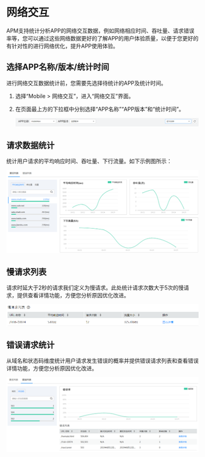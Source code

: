 # 网络交互<a name="apm_02_0061"></a>

APM支持统计分析APP的网络交互数据，例如网络相应时间、吞吐量、请求错误率等，您可以通过这些网络数据更好的了解APP的用户体验质量，以便于您更好的有针对性的进行网络优化，提升APP使用体验。

## 选择APP名称/版本/统计时间<a name="section115446522161"></a>

进行网络交互数据统计前，您需要先选择待统计的APP及统计时间。

1.  选择“Mobile \> 网络交互”，进入“网络交互”界面。
2.  在页面最上方的下拉框中分别选择“APP名称”“APP版本”和“统计时间”。

    ![](figures/zh-cn_image_0185273942.png)


## 请求数据统计<a name="section015414315252"></a>

统计用户请求的平均响应时间、吞吐量、下行流量。如下示例图所示：

![](figures/zh-cn_image_0185268866.png)

## 慢请求列表<a name="section762572252812"></a>

请求时延大于2秒的请求我们定义为慢请求。此处统计请求次数大于5次的慢请求，提供查看详情功能，方便您分析原因优化改进。

![](figures/zh-cn_image_0185269437.png)

## 错误请求统计<a name="section519182710324"></a>

从域名和状态码维度统计用户请求发生错误的概率并提供错误请求列表和查看错误详情功能，方便您分析原因优化改进。

![](figures/zh-cn_image_0185273935.png)

